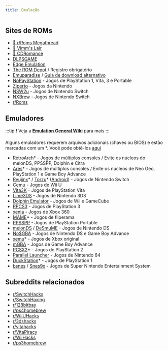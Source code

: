 ```yaml
---
title: Emulação
---
```


## Sites de ROMs

- [🌟 r/Roms Megathread](https://r-roms.github.io)
- [🌟 Vimm's Lair](https://vimm.net/?p=vault)
- [🌟 CDRomance](https://cdromance.com)
- [DLPSGAME](https://dlpsgame.com)
- [Edge Emulation](https://edgeemu.net)
- [The ROM Depot](https://theromdepot.com) / Registro obrigatório
- [Emuparadise](https://www.emuparadise.me/roms-isos-games.php) /
  [Guia de download alternativo](https://lemmy.world/post/3061617)
- [NoPayStation](https://nopaystation.com) - Jogos de PlayStation 1, Vita, 3 e Portable
- [Ziperto](https://www.ziperto.com) - Jogos da Nintendo
- [NSW2u](https://nsw2u.com) - Jogos de Nintendo Switch
- [NXBrew](https://nxbrew.com) - Jogos de Nintendo Switch
- [r/Roms](https://www.reddit.com/r/roms)

## Emuladores

:::tip
:exclamation: Veja a
**[Emulation General Wiki](https://emulation.gametechwiki.com/index.php/Main_Page#Emulators)** para
mais
:::

Alguns emuladores requerem arquivos adicionais (chaves ou BIOS) e estão marcadas com um *. Você pode
obtê-los [aqui](https://r-roms.github.io/megathread/misc/#bios-files)

- [RetroArch](https://retroarch.com)* - Jogos de múltiplos consoles / Evite os núcleos do melonDS, PPSSPP, Dolphin e
  Citra
- [Ares](https://ares-emu.net)* - Jogos de múltiplos consoles / Evite os núcleos de Neo Geo, PlayStation 1 e Game Boy
  Advance
- [Ryujinx](https://ryujinx.org)* / [Torzu](https://github.com/litucks/torzu)* ([Android](https://github.com/sudachi-emu/sudachi)) -
  Jogos de Nintendo Switch
- [Cemu](https://cemu.info) - Jogos de Wii U
- [Vita3K](https://vita3k.org) - Jogos de PlayStation Vita
- [Lime3DS](https://github.com/Lime3DS/Lime3DS) - Jogos de
  Nintendo 3DS
- [Dolphin Emulator](https://dolphin-emu.org) - Jogos de Wii e GameCube
- [RPCS3](https://rpcs3.net) - Jogos de PlayStation 3
- [xenia](https://xenia.jp) - Jogos de Xbox 360
- [MAME](https://www.mamedev.org)* - Jogos de fliperama
- [PPSSPP](https://www.ppsspp.org) - Jogos de PlayStation Portable
- [melonDS](https://melonds.kuribo64.net) / [DeSmuME](https://desmume.org) - Jogos de Nintendo DS
- [No$GBA](https://www.nogba.com) - Jogos de Nintendo DS e Game Boy Advance
- [xemu](https://xemu.app)* - Jogos de Xbox original
- [mGBA](https://mgba.io) - Jogos de Game Boy Advance
- [PCSX2](https://pcsx2.net)* - Jogos de PlayStation 2
- [Parallel Launcher](https://parallel-launcher.ca) - Jogos de Nintendo 64
- [DuckStation](https://www.duckstation.org)* - Jogos de PlayStation 1
- [bsnes](https://github.com/bsnes-emu/bsnes) / [Snes9x](https://www.snes9x.com) - Jogos de Super Nintendo Entertainment
  System

## Subreddits relacionados

- [r/SwitchHacks](https://www.reddit.com/r/SwitchHacks)
- [r/SwitchHaxing](https://www.reddit.com/r/SwitchHaxing)
- [r/128bitbay](https://www.reddit.com/r/128bitbay)
- [r/ps4homebrew](https://www.reddit.com/r/ps4homebrew)
- [r/WiiUHacks](https://www.reddit.com/r/WiiUHacks)
- [r/3dshacks](https://www.reddit.com/r/3dshacks)
- [r/vitahacks](https://www.reddit.com/r/vitahacks)
- [r/VitaPiracy](https://www.reddit.com/r/VitaPiracy)
- [r/WiiHacks](https://www.reddit.com/r/WiiHacks)
- [r/ps3homebrew](https://www.reddit.com/r/ps3homebrew)
